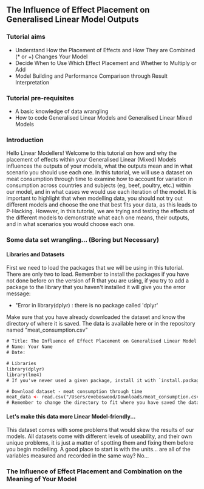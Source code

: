 ## The Influence of Effect Placement on Generalised Linear Model Outputs

### Tutorial aims
- Understand How the Placement of Effects and How They are Combined (* or +) Changes Your Model
- Decide When to Use Which Effect Placement and Whether to Multiply or Add
- Model Building and Performance Comparison through Result Interpretation

### Tutorial pre-requisites
- A basic knowledge of data wrangling
- How to code Generalised Linear Models and Generalised Linear Mixed Models

### Introduction
Hello Linear Modellers! Welcome to this tutorial on how and why the placement of effects within your Generalised Linear (Mixed) Models influences the outputs of your models, what the outputs mean and in what scenario you should use each one. 
In this tutorial, we will use a dataset on meat consumption through time to examine how to account for variation in consumption across countries and subjects (eg, beef, poultry, etc.) within our model, and in what cases we would use each iteration of the model.
It is important to highlight that when modelling data, you should not try out different models and choose the one that best fits your data, as this leads to P-Hacking. However, in this tutorial, we are trying and testing the effects of the different models to demonstrate what each one means, their outputs, and in what scenarios you would choose each one.

### Some data set wrangling... (Boring but Necessary) 
#### Libraries and Datasets 
First we need to load the packages that we will be using in this tutorial. There are only two to load. Remember to install the packages if you have not done before on the version of R that you are using, if you try to add a package to the library that you haven't installed it will give you the error message: 
- "Error in library(dplyr) : there is no package called 'dplyr'

Make sure that you have already downloaded the dataset and know the directory of where it is saved. The data is available here or in the repository named "meat_consumption.csv"

```html
# Title: The Influence of Effect Placement on Generalised Linear Model Outputs
# Name: Your Name
# Date:

# Libraries
library(dplyr)
library(lme4)
# If you've never used a given package, install it with `install.packages("name")'

# Download dataset - meat consumption through time
meat_data <- read.csv("/Users/eveboswood/Downloads/meat_consumption.csv")
# Remember to change the directory to fit where you have saved the dataset
```
#### Let's make this data more Linear Model-friendly...
This dataset comes with some problems that would skew the results of our models. All datasets come with different levels of useability, and their own unique problems, it is just a matter of spotting them and fixing them before you begin modelling. A good place to start is with the units... are all of the variables measured and recorded in the same way? No...






### The Influence of Effect Placement and Combination on the Meaning of Your Model



